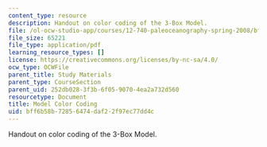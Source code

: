 ```yaml
---
content_type: resource
description: Handout on color coding of the 3-Box Model.
file: /ol-ocw-studio-app/courses/12-740-paleoceanography-spring-2008/bff6b58b72856474daf22f97ec77dd4c_modelcolorcoding.pdf
file_size: 65221
file_type: application/pdf
learning_resource_types: []
license: https://creativecommons.org/licenses/by-nc-sa/4.0/
ocw_type: OCWFile
parent_title: Study Materials
parent_type: CourseSection
parent_uid: 252db028-3f3b-6f05-9070-4ea2a732d560
resourcetype: Document
title: Model Color Coding
uid: bff6b58b-7285-6474-daf2-2f97ec77dd4c
---
```

Handout on color coding of the 3-Box Model.